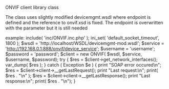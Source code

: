 ONVIF client library class

The class uses slightly modified devicemgmt.wsdl where endpoint is defined and the reference to onvif.xsd is fixed.
The endpoint is overwritten with the parameter but it is still needed

example:
include( 'inc/ONVIF.inc.php' );
ini_set( 'default_socket_timeout', 1800 ); 
$wsdl    = 'http://localhost/WSDL/devicemgmt-mod.wsdl';
$service = 'http://192.168.0.1:888/onvif/device_service';
$username = 'username';
$password = 'password';
$client = new ONVIF( $wsdl, $service, $username, $password);
try {
	$res = $client->get_network_interfaces();
	var_dump( $res );
} catch ( Exception $e ) {
	print "SOAP error occured\n";
	$res = $client->client->__getLastRequest();
	print "Last request:\n";
	print( $res . "\n" );
	$res = $client->client->__getLastResponse();
	print "Last response:\n";
	print( $res . "\n");
}
